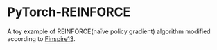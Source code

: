# PyTorch-REINFORCE
A toy example of REINFORCE(naïve policy gradient) algorithm modified according to [Finspire13](https://github.com/Finspire13/pytorch-policy-gradient-example). 
